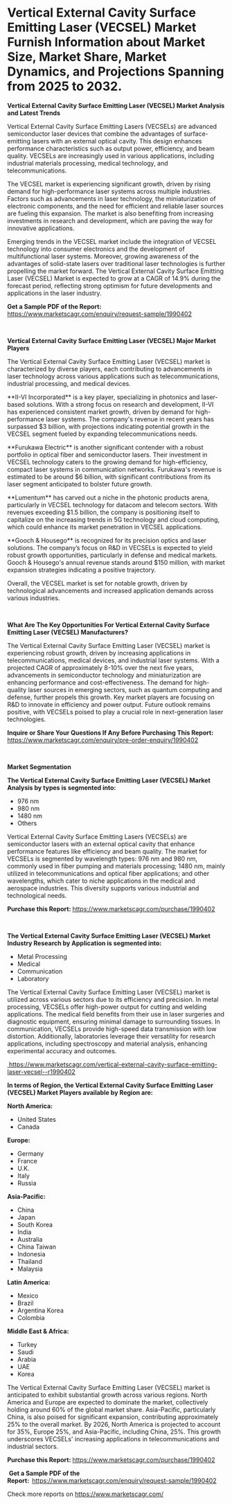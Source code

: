 <p><h1>Vertical External Cavity Surface Emitting Laser (VECSEL) Market Furnish Information about Market Size, Market Share, Market Dynamics, and Projections Spanning from 2025 to 2032.</h1></p><p><strong>Vertical External Cavity Surface Emitting Laser (VECSEL) Market Analysis and Latest Trends</strong></p>
<p><p>Vertical External Cavity Surface Emitting Lasers (VECSELs) are advanced semiconductor laser devices that combine the advantages of surface-emitting lasers with an external optical cavity. This design enhances performance characteristics such as output power, efficiency, and beam quality. VECSELs are increasingly used in various applications, including industrial materials processing, medical technology, and telecommunications.</p><p>The VECSEL market is experiencing significant growth, driven by rising demand for high-performance laser systems across multiple industries. Factors such as advancements in laser technology, the miniaturization of electronic components, and the need for efficient and reliable laser sources are fueling this expansion. The market is also benefiting from increasing investments in research and development, which are paving the way for innovative applications.</p><p>Emerging trends in the VECSEL market include the integration of VECSEL technology into consumer electronics and the development of multifunctional laser systems. Moreover, growing awareness of the advantages of solid-state lasers over traditional laser technologies is further propelling the market forward. The Vertical External Cavity Surface Emitting Laser (VECSEL) Market is expected to grow at a CAGR of 14.9% during the forecast period, reflecting strong optimism for future developments and applications in the laser industry.</p></p>
<p><strong>Get a Sample PDF of the Report:&nbsp;</strong> <a href="https://www.marketscagr.com/enquiry/request-sample/1990402?utm_campaign=2485&utm_medium=2&utm_source=Github&utm_content=ia&utm_term=07042025&utm_id=vertical-external-cavity-surface-emitting-laser-vecsel">https://www.marketscagr.com/enquiry/request-sample/1990402</a></p>
<p>&nbsp;</p>
<p><strong>Vertical External Cavity Surface Emitting Laser (VECSEL) Major Market Players</strong></p>
<p><p>The Vertical External Cavity Surface Emitting Laser (VECSEL) market is characterized by diverse players, each contributing to advancements in laser technology across various applications such as telecommunications, industrial processing, and medical devices.</p><p>**II-VI Incorporated** is a key player, specializing in photonics and laser-based solutions. With a strong focus on research and development, II-VI has experienced consistent market growth, driven by demand for high-performance laser systems. The company's revenue in recent years has surpassed $3 billion, with projections indicating potential growth in the VECSEL segment fueled by expanding telecommunications needs.</p><p>**Furukawa Electric** is another significant contender with a robust portfolio in optical fiber and semiconductor lasers. Their investment in VECSEL technology caters to the growing demand for high-efficiency, compact laser systems in communication networks. Furukawa's revenue is estimated to be around $6 billion, with significant contributions from its laser segment anticipated to bolster future growth.</p><p>**Lumentum** has carved out a niche in the photonic products arena, particularly in VECSEL technology for datacom and telecom sectors. With revenues exceeding $1.5 billion, the company is positioning itself to capitalize on the increasing trends in 5G technology and cloud computing, which could enhance its market penetration in VECSEL applications.</p><p>**Gooch & Housego** is recognized for its precision optics and laser solutions. The company’s focus on R&D in VECSELs is expected to yield robust growth opportunities, particularly in defense and medical markets. Gooch & Housego's annual revenue stands around $150 million, with market expansion strategies indicating a positive trajectory.</p><p>Overall, the VECSEL market is set for notable growth, driven by technological advancements and increased application demands across various industries.</p></p>
<p>&nbsp;</p>
<p><strong>What Are The Key Opportunities For Vertical External Cavity Surface Emitting Laser (VECSEL) Manufacturers?</strong></p>
<p><p>The Vertical External Cavity Surface Emitting Laser (VECSEL) market is experiencing robust growth, driven by increasing applications in telecommunications, medical devices, and industrial laser systems. With a projected CAGR of approximately 8-10% over the next five years, advancements in semiconductor technology and miniaturization are enhancing performance and cost-effectiveness. The demand for high-quality laser sources in emerging sectors, such as quantum computing and defense, further propels this growth. Key market players are focusing on R&D to innovate in efficiency and power output. Future outlook remains positive, with VECSELs poised to play a crucial role in next-generation laser technologies.</p></p>
<p><strong>Inquire or Share Your Questions If Any Before Purchasing This Report:</strong> <a href="https://www.marketscagr.com/enquiry/pre-order-enquiry/1990402?utm_campaign=2485&utm_medium=2&utm_source=Github&utm_content=ia&utm_term=07042025&utm_id=vertical-external-cavity-surface-emitting-laser-vecsel">https://www.marketscagr.com/enquiry/pre-order-enquiry/1990402</a></p>
<p>&nbsp;</p>
<p><strong>Market Segmentation</strong></p>
<p><strong>The Vertical External Cavity Surface Emitting Laser (VECSEL) Market Analysis by types is segmented into:</strong></p>
<p><ul><li>976 nm</li><li>980 nm</li><li>1480 nm</li><li>Others</li></ul></p>
<p><p>Vertical External Cavity Surface Emitting Lasers (VECSELs) are semiconductor lasers with an external optical cavity that enhance performance features like efficiency and beam quality. The market for VECSELs is segmented by wavelength types: 976 nm and 980 nm, commonly used in fiber pumping and materials processing; 1480 nm, mainly utilized in telecommunications and optical fiber applications; and other wavelengths, which cater to niche applications in the medical and aerospace industries. This diversity supports various industrial and technological needs.</p></p>
<p><strong>Purchase this Report:&nbsp;</strong><a href="https://www.marketscagr.com/purchase/1990402?utm_campaign=2485&utm_medium=2&utm_source=Github&utm_content=ia&utm_term=07042025&utm_id=vertical-external-cavity-surface-emitting-laser-vecsel">https://www.marketscagr.com/purchase/1990402</a></p>
<p>&nbsp;</p>
<p><strong>The Vertical External Cavity Surface Emitting Laser (VECSEL) Market Industry Research by Application is segmented into:</strong></p>
<p><ul><li>Metal Processing</li><li>Medical</li><li>Communication</li><li>Laboratory</li></ul></p>
<p><p>The Vertical External Cavity Surface Emitting Laser (VECSEL) market is utilized across various sectors due to its efficiency and precision. In metal processing, VECSELs offer high-power output for cutting and welding applications. The medical field benefits from their use in laser surgeries and diagnostic equipment, ensuring minimal damage to surrounding tissues. In communication, VECSELs provide high-speed data transmission with low distortion. Additionally, laboratories leverage their versatility for research applications, including spectroscopy and material analysis, enhancing experimental accuracy and outcomes.</p></p>
<p><a href="https://www.marketscagr.com/vertical-external-cavity-surface-emitting-laser-vecsel--r1990402?utm_campaign=2485&utm_medium=2&utm_source=Github&utm_content=ia&utm_term=07042025&utm_id=vertical-external-cavity-surface-emitting-laser-vecsel">&nbsp;https://www.marketscagr.com/vertical-external-cavity-surface-emitting-laser-vecsel--r1990402</a></p>
<p><strong>In terms of Region, the Vertical External Cavity Surface Emitting Laser (VECSEL) Market Players available by Region are:</strong></p>
<p>
    <p> <strong> North America: </strong>
        <ul>
            <li>United States</li>
            <li>Canada</li>
        </ul>
        </p> 
    <p> <strong> Europe: </strong>
        <ul>
            <li>Germany</li>
            <li>France</li>
            <li>U.K.</li>
            <li>Italy</li>
            <li>Russia</li>
        </ul>
        </p> 
    <p> <strong> Asia-Pacific: </strong>
        <ul>
            <li>China</li>
            <li>Japan</li>
            <li>South Korea</li>
            <li>India</li>
            <li>Australia</li>
            <li>China Taiwan</li>
            <li>Indonesia</li>
            <li>Thailand</li>
            <li>Malaysia</li>
        </ul>
        </p> 
    <p> <strong> Latin America: </strong>
        <ul>
            <li>Mexico</li>
            <li>Brazil</li>
            <li>Argentina Korea</li>
            <li>Colombia</li>
        </ul>
        </p> 
    <p> <strong> Middle East & Africa: </strong>
        <ul>
            <li>Turkey</li>
            <li>Saudi</li>
            <li>Arabia</li>
            <li>UAE</li>
            <li>Korea</li>
        </ul>
    </p>
    </p>
<p><p>The Vertical External Cavity Surface Emitting Laser (VECSEL) market is anticipated to exhibit substantial growth across various regions. North America and Europe are expected to dominate the market, collectively holding around 60% of the global market share. Asia-Pacific, particularly China, is also poised for significant expansion, contributing approximately 25% to the overall market. By 2026, North America is projected to account for 35%, Europe 25%, and Asia-Pacific, including China, 25%. This growth underscores VECSELs' increasing applications in telecommunications and industrial sectors.</p></p>
<p><strong>Purchase this Report: </strong><a href="https://www.marketscagr.com/purchase/1990402?utm_campaign=2485&utm_medium=2&utm_source=Github&utm_content=ia&utm_term=07042025&utm_id=vertical-external-cavity-surface-emitting-laser-vecsel">https://www.marketscagr.com/purchase/1990402</a></p>
<p>&nbsp;<strong>Get a Sample PDF of the Report:&nbsp;&nbsp;</strong><a href="https://www.marketscagr.com/enquiry/request-sample/1990402?utm_campaign=2485&utm_medium=2&utm_source=Github&utm_content=ia&utm_term=07042025&utm_id=vertical-external-cavity-surface-emitting-laser-vecsel">https://www.marketscagr.com/enquiry/request-sample/1990402</a></p>
<p><strong></strong></p>
<p>Check more reports on <a href="https://www.marketscagr.com/?utm_campaign=2485&utm_medium=2&utm_source=Github&utm_content=ia&utm_term=07042025&utm_id=vertical-external-cavity-surface-emitting-laser-vecsel">https://www.marketscagr.com/</a></p>
